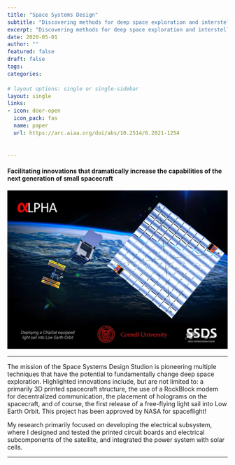 ```yaml
---
title: "Space Systems Design"
subtitle: "Discovering methods for deep space exploration and intersteller communication"
excerpt: "Discovering methods for deep space exploration and intersteller communication"
date: 2020-05-01
author: ""
featured: false
draft: false
tags:
categories:

# layout options: single or single-sidebar
layout: single
links:
- icon: door-open
  icon_pack: fas
  name: paper
  url: https://arc.aiaa.org/doi/abs/10.2514/6.2021-1254

  
---
```


#### Facilitating innovations that dramatically increase the capabilities of the next generation of small spacecraft

![space](space.png)

---

The mission of the Space Systems Design Studion is pioneering multiple techniques that have the potential to fundamentally change deep space exploration. Highlighted innovations include, but are not limited to: a primarily 3D printed spacecraft structure, the use of a RockBlock modem for decentralized communication, the placement of holograms on the spacecraft, and of course, the first release of a free-flying light sail into Low Earth Orbit. This project has been approved by NASA for spaceflight! 

My research primarily focused on developing the electrical subsystem, where I designed and tested the printed circuit boards and electrical subcomponents of the satellite, and integrated the power system with solar cells. 

---

